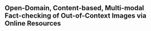 ## Open-Domain, Content-based, Multi-modal Fact-checking of Out-of-Context Images via Online Resources

